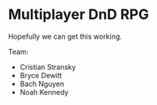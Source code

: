 # Multiplayer DnD RPG

Hopefully we can get this working.  

Team:  
+ Cristian Stransky
+ Bryce Dewitt
+ Bach Nguyen
+ Noah Kennedy
